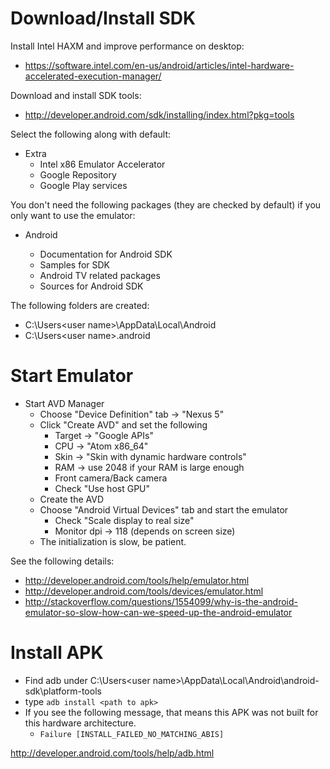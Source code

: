 # Download/Install SDK

Install Intel HAXM and improve performance on desktop:

* <https://software.intel.com/en-us/android/articles/intel-hardware-accelerated-execution-manager/>

Download and install SDK tools:

* <http://developer.android.com/sdk/installing/index.html?pkg=tools>

Select the following along with default:

* Extra
  * Intel x86 Emulator Accelerator
  * Google Repository
  * Google Play services

You don't need the following packages (they are checked by default) if you only want to use the emulator:

* Android <version>
  * Documentation for Android SDK
  * Samples for SDK
  * Android TV related packages
  * Sources for Android SDK

The following folders are created:

* C:\Users\<user name>\AppData\Local\Android
* C:\Users\<user name>\.android

# Start Emulator

* Start AVD Manager
  * Choose "Device Definition" tab -> "Nexus 5"
  * Click "Create AVD" and set the following
    * Target -> "Google APIs"
    * CPU -> "Atom x86_64"
    * Skin -> "Skin with dynamic hardware controls"
    * RAM -> use 2048 if your RAM is large enough
    * Front camera/Back camera
    * Check "Use host GPU"
  * Create the AVD
  * Choose "Android Virtual Devices" tab and start the emulator
    * Check "Scale display to real size"
    * Monitor dpi -> 118 (depends on screen size)
  * The initialization is slow, be patient.

See the following details:

* <http://developer.android.com/tools/help/emulator.html>
* <http://developer.android.com/tools/devices/emulator.html>
* <http://stackoverflow.com/questions/1554099/why-is-the-android-emulator-so-slow-how-can-we-speed-up-the-android-emulator>

# Install APK

* Find adb under C:\Users\<user name>\AppData\Local\Android\android-sdk\platform-tools
* type `adb install <path to apk>`
* If you see the following message, that means this APK was not built for this hardware architecture.
  * `Failure [INSTALL_FAILED_NO_MATCHING_ABIS]`

<http://developer.android.com/tools/help/adb.html>
